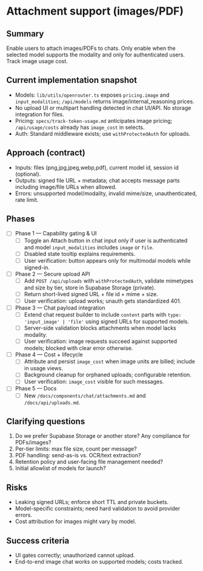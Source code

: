 # Attachment support (images/PDF)

## Summary

Enable users to attach images/PDFs to chats. Only enable when the selected model supports the modality and only for authenticated users. Track image usage cost.

## Current implementation snapshot

- Models: `lib/utils/openrouter.ts` exposes `pricing.image` and `input_modalities`; `/api/models` returns image/internal_reasoning prices.
- No upload UI or multipart handling detected in chat UI/API. No storage integration for files.
- Pricing: `specs/track-token-usage.md` anticipates image pricing; `/api/usage/costs` already has `image_cost` in selects.
- Auth: Standard middleware exists; use `withProtectedAuth` for uploads.

## Approach (contract)

- Inputs: files (png,jpg,jpeg,webp,pdf), current model id, session id (optional).
- Outputs: signed file URL + metadata; chat accepts message parts including image/file URLs when allowed.
- Errors: unsupported model/modality, invalid mime/size, unauthenticated, rate limit.

## Phases

- [ ] Phase 1 — Capability gating & UI
  - [ ] Toggle an Attach button in chat input only if user is authenticated and model `input_modalities` includes `image` or `file`.
  - [ ] Disabled state tooltip explains requirements.
  - [ ] User verification: button appears only for multimodal models while signed-in.
- [ ] Phase 2 — Secure upload API
  - [ ] Add `POST /api/uploads` with `withProtectedAuth`, validate mimetypes and size by tier, store in Supabase Storage (private).
  - [ ] Return short-lived signed URL + file id + mime + size.
  - [ ] User verification: upload works; unauth gets standardized 401.
- [ ] Phase 3 — Chat payload integration
  - [ ] Extend chat request builder to include `content` parts with `type: 'input_image' | 'file'` using signed URLs for supported models.
  - [ ] Server-side validation blocks attachments when model lacks modality.
  - [ ] User verification: image requests succeed against supported models; blocked with clear error otherwise.
- [ ] Phase 4 — Cost + lifecycle
  - [ ] Attribute and persist `image_cost` when image units are billed; include in usage views.
  - [ ] Background cleanup for orphaned uploads; configurable retention.
  - [ ] User verification: `image_cost` visible for such messages.
- [ ] Phase 5 — Docs
  - [ ] New `/docs/components/chat/attachments.md` and `/docs/api/uploads.md`.

## Clarifying questions

1. Do we prefer Supabase Storage or another store? Any compliance for PDFs/images?
2. Per-tier limits: max file size, count per message?
3. PDF handling: send-as-is vs. OCR/text extraction?
4. Retention policy and user-facing file management needed?
5. Initial allowlist of models for launch?

## Risks

- Leaking signed URLs; enforce short TTL and private buckets.
- Model-specific constraints; need hard validation to avoid provider errors.
- Cost attribution for images might vary by model.

## Success criteria

- UI gates correctly; unauthorized cannot upload.
- End-to-end image chat works on supported models; costs tracked.
